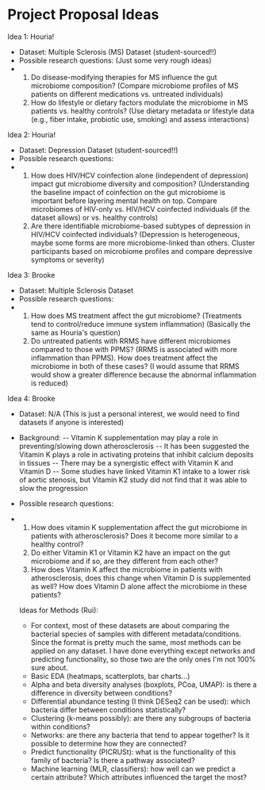 # Project Proposal Ideas

Idea 1: Houria!
- Dataset: Multiple Sclerosis (MS) Dataset (student-sourced!!)
- Possible research questions: (Just some very rough ideas)
- 1) Do disease-modifying therapies for MS influence the gut microbiome composition? (Compare microbiome profiles of MS patients on different medications vs. untreated individuals)
  2) How do lifestyle or dietary factors modulate the microbiome in MS patients vs. healthy controls? (Use dietary metadata or lifestyle data (e.g., fiber intake, probiotic use, smoking) and assess interactions)

Idea 2: Houria!
- Dataset: Depression Dataset (student-sourced!!)
- Possible research questions:
- 1) How does HIV/HCV coinfection alone (independent of depression) impact gut microbiome diversity and composition? (Understanding the baseline impact of coinfection on the gut microbiome is important before layering mental health on top. Compare microbiomes of HIV-only vs. HIV/HCV coinfected individuals (if the dataset allows) or vs. healthy controls)
  2) Are there identifiable microbiome-based subtypes of depression in HIV/HCV coinfected individuals? (Depression is heterogeneous, maybe some forms are more microbiome-linked than others. Cluster participants based on microbiome profiles and compare depressive symptoms or severity)
 
Idea 3: Brooke
- Dataset: Multiple Sclerosis Dataset
- Possible research questions:
- 1) How does MS treatment affect the gut microbiome? (Treatments tend to control/reduce immune system inflammation) (Basically the same as Houria's question)
  2) Do untreated patients with RRMS have different microbiomes compared to those with PPMS? (RRMS is associated with more inflammation than PPMS). How does treatment affect the microbiome in both of these cases? (I would assume that RRMS would show a greater difference because the abnormal inflammation is reduced)
 
Idea 4: Brooke
- Dataset: N/A (This is just a personal interest, we would need to find datasets if anyone is interested)
- Background:
-- Vitamin K supplementation may play a role in preventing/slowing down atherosclerosis
-- It has been suggested the Vitamin K plays a role in activating proteins that inhibit calcium deposits in tissues
-- There may be a synergistic effect with Vitamin K and Vitamin D
-- Some studies have linked Vitamin K1 intake to a lower risk of aortic stenosis, but Vitamin K2 study did not find that it was able to slow the progression
- Possible research questions:
- 1) How does vitamin K supplementation affect the gut microbiome in patients with atherosclerosis? Does it become more similar to a healthy control?
  2) Do either Vitamin K1 or Vitamin K2 have an impact on the gut microbiome and if so, are they different from each other?
  3) How does Vitamin K affect the microbiome in patients with atherosclerosis, does this change when Vitamin D is supplemented as well? How does Vitamin D alone affect the microbiome in these patients?
 
  Ideas for Methods (Rui):
  - For context, most of these datasets are about comparing the bacterial species of samples with different metadata/conditions. Since the format is pretty much the same, most methods can be applied on any dataset. I have done everything except networks and predicting functionality, so those two are the only ones I'm not 100% sure about.
  - Basic EDA (heatmaps, scatterplots, bar charts...)
  - Alpha and beta diversity analyses (boxplots, PCoa, UMAP): is there a difference in diversity between conditions?
  - Differential abundance testing (I think DESeq2 can be used): which bacteria differ between conditions statistically?
  - Clustering (k-means possibly): are there any subgroups of bacteria within conditions?
  - Networks: are there any bacteria that tend to appear together? Is it possible to determine how they are connected?
  - Predict functionality (PICRUSt): what is the functionality of this family of bacteria? Is there a pathway associated?
  - Machine learning (MLR, classifiers): how well can we predict a certain attribute? Which attributes influenced the target the most?

